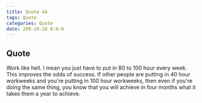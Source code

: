 ```yaml
---
title: Quote 44
tags: Quote
categories: Quote
date: 209-10-18 0:0:0
---
```


## Quote

Work like hell. I mean you just have to put in 80 to 100 hour every week. This improves the odds of success. If other people are putting in 40 hour workweeks and you're putting in 100 hour workweeks, then even if you're doing the same thing, you know that you will achieve in four months what it takes them a year to achieve.
